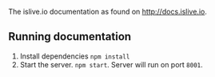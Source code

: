 The islive.io documentation as found on http://docs.islive.io.

## Running documentation

1. Install dependencies `npm install`
2. Start the server. `npm start`. Server will run on port `8001`.

